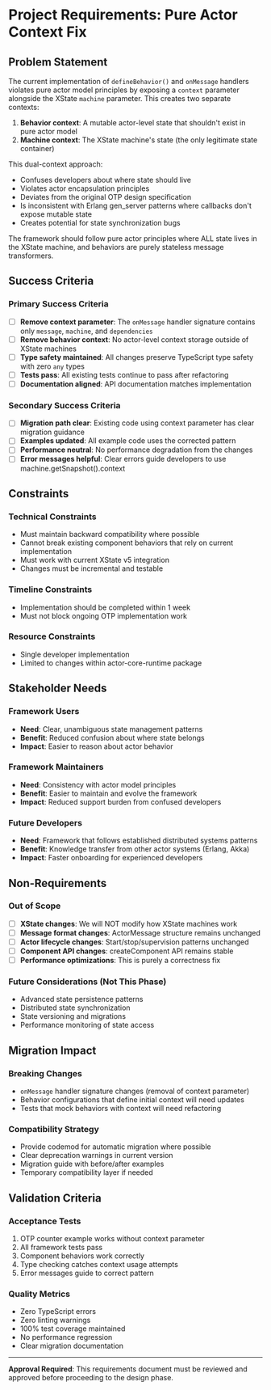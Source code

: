 # Project Requirements: Pure Actor Context Fix

## Problem Statement

The current implementation of `defineBehavior()` and `onMessage` handlers violates pure actor model principles by exposing a `context` parameter alongside the XState `machine` parameter. This creates two separate contexts:

1. **Behavior context**: A mutable actor-level state that shouldn't exist in pure actor model
2. **Machine context**: The XState machine's state (the only legitimate state container)

This dual-context approach:
- Confuses developers about where state should live
- Violates actor encapsulation principles
- Deviates from the original OTP design specification
- Is inconsistent with Erlang gen_server patterns where callbacks don't expose mutable state
- Creates potential for state synchronization bugs

The framework should follow pure actor principles where ALL state lives in the XState machine, and behaviors are purely stateless message transformers.

## Success Criteria

### Primary Success Criteria
- [ ] **Remove context parameter**: The `onMessage` handler signature contains only `message`, `machine`, and `dependencies`
- [ ] **Remove behavior context**: No actor-level context storage outside of XState machines
- [ ] **Type safety maintained**: All changes preserve TypeScript type safety with zero `any` types
- [ ] **Tests pass**: All existing tests continue to pass after refactoring
- [ ] **Documentation aligned**: API documentation matches implementation

### Secondary Success Criteria
- [ ] **Migration path clear**: Existing code using context parameter has clear migration guidance
- [ ] **Examples updated**: All example code uses the corrected pattern
- [ ] **Performance neutral**: No performance degradation from the changes
- [ ] **Error messages helpful**: Clear errors guide developers to use machine.getSnapshot().context

## Constraints

### Technical Constraints
- Must maintain backward compatibility where possible
- Cannot break existing component behaviors that rely on current implementation
- Must work with current XState v5 integration
- Changes must be incremental and testable

### Timeline Constraints
- Implementation should be completed within 1 week
- Must not block ongoing OTP implementation work

### Resource Constraints
- Single developer implementation
- Limited to changes within actor-core-runtime package

## Stakeholder Needs

### Framework Users
- **Need**: Clear, unambiguous state management patterns
- **Benefit**: Reduced confusion about where state belongs
- **Impact**: Easier to reason about actor behavior

### Framework Maintainers
- **Need**: Consistency with actor model principles
- **Benefit**: Easier to maintain and evolve the framework
- **Impact**: Reduced support burden from confused developers

### Future Developers
- **Need**: Framework that follows established distributed systems patterns
- **Benefit**: Knowledge transfer from other actor systems (Erlang, Akka)
- **Impact**: Faster onboarding for experienced developers

## Non-Requirements

### Out of Scope
- [ ] **XState changes**: We will NOT modify how XState machines work
- [ ] **Message format changes**: ActorMessage structure remains unchanged
- [ ] **Actor lifecycle changes**: Start/stop/supervision patterns unchanged
- [ ] **Component API changes**: createComponent API remains stable
- [ ] **Performance optimizations**: This is purely a correctness fix

### Future Considerations (Not This Phase)
- Advanced state persistence patterns
- Distributed state synchronization
- State versioning and migrations
- Performance monitoring of state access

## Migration Impact

### Breaking Changes
- `onMessage` handler signature changes (removal of context parameter)
- Behavior configurations that define initial context will need updates
- Tests that mock behaviors with context will need refactoring

### Compatibility Strategy
- Provide codemod for automatic migration where possible
- Clear deprecation warnings in current version
- Migration guide with before/after examples
- Temporary compatibility layer if needed

## Validation Criteria

### Acceptance Tests
1. OTP counter example works without context parameter
2. All framework tests pass
3. Component behaviors work correctly
4. Type checking catches context usage attempts
5. Error messages guide to correct pattern

### Quality Metrics
- Zero TypeScript errors
- Zero linting warnings
- 100% test coverage maintained
- No performance regression
- Clear migration documentation

---

**Approval Required**: This requirements document must be reviewed and approved before proceeding to the design phase. 